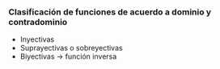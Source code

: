 ### Clasificación de funciones de acuerdo a dominio y contradominio

- Inyectivas
- Suprayectivas o sobreyectivas
- Biyectivas → función inversa